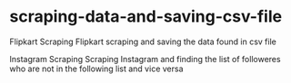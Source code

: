 # scraping-data-and-saving-csv-file

Flipkart Scraping
Flipkart scraping and saving the data found in csv file

Instagram Scraping
Scraping Instagram and finding the list of followeres who are not in the following list and vice versa
